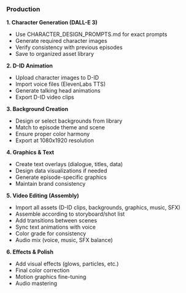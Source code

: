 ### Production

**1. Character Generation (DALL-E 3)**
- Use CHARACTER_DESIGN_PROMPTS.md for exact prompts
- Generate required character images
- Verify consistency with previous episodes
- Save to organized asset library

**2. D-ID Animation**
- Upload character images to D-ID
- Import voice files (ElevenLabs TTS)
- Generate talking head animations
- Export D-ID video clips

**3. Background Creation**
- Design or select backgrounds from library
- Match to episode theme and scene
- Ensure proper color harmony
- Export at 1080x1920 resolution

**4. Graphics & Text**
- Create text overlays (dialogue, titles, data)
- Design data visualizations if needed
- Generate episode-specific graphics
- Maintain brand consistency

**5. Video Editing (Assembly)**
- Import all assets (D-ID clips, backgrounds, graphics, music, SFX)
- Assemble according to storyboard/shot list
- Add transitions between scenes
- Sync text animations with voice
- Color grade for consistency
- Audio mix (voice, music, SFX balance)

**6. Effects & Polish**
- Add visual effects (glows, particles, etc.)
- Final color correction
- Motion graphics fine-tuning
- Audio mastering
